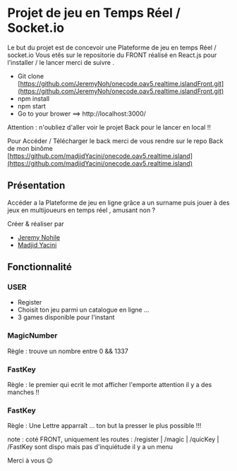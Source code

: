 
# Projet de jeu en Temps Réel / Socket.io

Le but du projet est de concevoir une Plateforme de jeu en temps Réel / socket.io 
Vous etês sur le repositorie du FRONT réalisé en  React.js  pour l'installer / le lancer merci de suivre .
- Git clone [https://github.com/JeremyNoh/onecode.oav5.realtime.islandFront.git](https://github.com/JeremyNoh/onecode.oav5.realtime.islandFront.git)
- npm install
- npm start 
- Go to your brower ==> http://localhost:3000/

Attention : n'oubliez d'aller voir le projet Back pour le lancer en local !! 

Pour Accéder / Télécharger le back merci de vous rendre sur le repo Back de mon binôme [https://github.com/madjidYacini/onecode.oav5.realtime.island](https://github.com/madjidYacini/onecode.oav5.realtime.island)

## Présentation 

Accéder a la Plateforme de jeu en ligne grâce a un surname puis jouer à des jeux en multijoueurs en temps réel ,  amusant non ? 

Créer & réaliser par
*  [Jeremy Nohile](http://jeremynohile.890m.com/)
*  [Madjid Yacini](https://github.com/madjidYacini?tab=repositories)



## Fonctionnalité

### USER 
- Register 
- Choisit ton jeu parmi un catalogue en ligne ... 
- 3 games disponible pour l'instant 


### MagicNumber

Règle : trouve un nombre entre 0 && 1337 


### FastKey 

Règle : le premier qui ecrit le mot afficher l'emporte 
attention il y a des manches !! 

### FastKey 

Règle : Une Lettre apparraît ... ton but la presser le plus possible !!!  
  

note : coté FRONT, uniquement les routes : /register | /magic | /quicKey | /FastKey  sont dispo  mais pas d'inquiétude il y a un menu 

Merci à vous  😉


